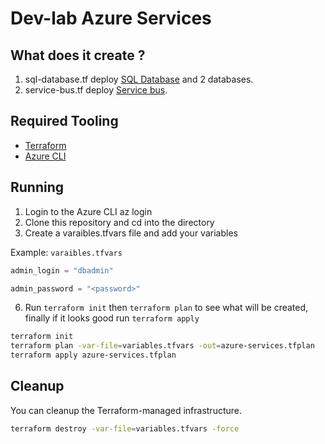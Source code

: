 # Dev-lab Azure Services

## What does it create ?

1. sql-database.tf deploy [SQL Database](https://azure.microsoft.com/en-us/services/sql-database/) and 2 databases.
2. service-bus.tf deploy [Service bus](https://azure.microsoft.com/en-us/services/service-bus/).

## Required Tooling

- [Terraform](https://www.terraform.io/)
- [Azure CLI](https://docs.microsoft.com/en-us/cli/azure/install-azure-cli?view=azure-cli-latest)

## Running

1. Login to the Azure CLI az login
2. Clone this repository and cd into the directory
3. Create a varaibles.tfvars file and add your variables

Example: `varaibles.tfvars`

```tf
admin_login = "dbadmin"

admin_password = "<password>"
```

6. Run `terraform init` then `terraform plan` to see what will be created, finally if it looks good run `terraform apply`

```sh
terraform init
terraform plan -var-file=variables.tfvars -out=azure-services.tfplan
terraform apply azure-services.tfplan
```

## Cleanup

You can cleanup the Terraform-managed infrastructure.

```sh
terraform destroy -var-file=variables.tfvars -force
```
